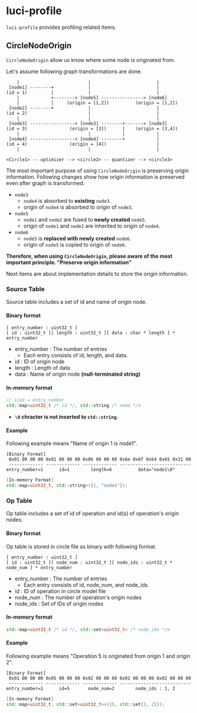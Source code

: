 # luci-profile

`luci-profile` provides profiling related items.

## CircleNodeOrigin

`CircleNodeOrigin` allow us know where some node is originated from.

Let's assume following graph transformations are done.

```
    |                          |                         |
 [node1] --------+             |                         |
(id = 1)         |             |                         |
    |            +--------> [node5] ----------------> [node6]
    |            |     (origin = [1,2])          (origin = [1,2])
 [node2] --------+             |                         |
(id = 2)                       |                         |
    |                          |                         |
 [node3] -----------------> [node3] --------+-------> [node3]
(id = 3)                (origin = [3])      |    (origin = [3,4])
    |                          |            |            |
 [node4] -----------------> [node4] --------+            |
(id = 4)                (origin = [4])                   |
    |                          |                         |

<Circle1> -- optimizer --> <circle2> -- quantizer --> <circle3>
```

The most important purpose of using `CircleNodeOrigin` is preserving origin information.
Following changes show how origin information is preserved even after graph is transformed.

- `node3`
  - `node4` is absorbed to **existing** `node3`.
  - origin of `node4` is absorbed to origin of `node3`.
- `node5`
  - `node1` and `node2` are fused to **newly created** `node5`.
  - origin of `node1` and `node2` are inherited to origin of `node4`.
- `node6`
   - `node5` is **replaced with newly created** `node6`.
   - origin of `node5` is copied to origin of `node6`.

**Therefore, when using `CircleNodeOrigin`, please aware of the most important principle. "Preserve origin information"**

Next items are about implementation details to store the origin information.

### Source Table

Source table includes a set of id and name of origin node.

#### Binary format

```
[ entry_number : uint32_t ]
[ id : uint32_t ][ length : uint32_t ][ data : char * length ] * entry_number
```
- entry_number : The number of entries
  - Each entry consists of id, length, and data.
- id : ID of origin node
- length : Length of data
- data : Name of origin node **(null-terminated string)**

#### In-memory format
```cpp
// size = entry_number
std::map<uint32_t /* id */, std::string /* name */>
```
  - **`\0` chracter is not inserted to `std::string`.**

#### Example

Following example means "Name of origin 1 is node1".

```
[Binary Format]
 0x01 00 00 00 0x01 00 00 00 0x06 00 00 00 0x6e 0x6f 0x64 0x65 0x31 00
 ------------- ------------- ------------- ---------------------------
entry_number=1      id=1        length=6          data="node1\0"
```
```cpp
[In-memory Format]
std::map<uint32_t, std::string>({1, "node1"});
```

### Op Table

Op table includes a set of id of operation and id(s) of operation's origin nodes.

#### Binary format

Op table is stored in circle file as binary with following format.
```
[ entry_number : uint32_t ]
[ id : uint32_t ][ node_num : uint32_t ][ node_ids : uint32_t * node_num ] * entry_number
```
- entry_number : The number of entries
  - Each entry consists of id, node_num, and node_ids.
- id : ID of operation in circle model file
- node_num : The number of operation's origin nodes
- node_ids : Set of IDs of origin nodes

#### In-memory format
```cpp
std::map<uint32_t /* id */, std::set<uint32_t> /* node_ids */>
```

#### Example

Following example means "Operation 5 is originated from origin 1 and origin 2".

```
[Binary Format]
 0x01 00 00 00 0x05 00 00 00 0x02 00 00 00 0x01 00 00 00 0x02 00 00 00
 ------------- ------------- ------------- ---------------------------
entry_number=1      id=5       node_num=2        node_ids : 1, 2
```
```cpp
[In-memory Format]
std::map<uint32_t, std::set<uint32_t>>({5, std::set{1, 2}});
```
